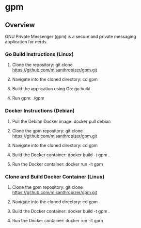 # gpm

## Overview

GNU Private Messenger (gpm) is a secure and private messaging application for nerds.

### Go Build Instructions (Linux)

1. Clone the repository:
   git clone https://github.com/misanthropizer/gpm.git

2. Navigate into the cloned directory:
   cd gpm

3. Build the application using Go:
   go build

4. Run gpm:
   ./gpm

### Docker Instructions (Debian)

1. Pull the Debian Docker image:
   docker pull debian

2. Clone the gpm repository:
   git clone https://github.com/misanthropizer/gpm.git

3. Navigate into the cloned directory:
   cd gpm

4. Build the Docker container:
   docker build -t gpm .

5. Run the Docker container:
   docker run -it gpm

### Clone and Build Docker Container (Linux)

1. Clone the gpm repository:
   git clone https://github.com/misanthropizer/gpm.git

2. Navigate into the cloned directory:
   cd gpm

3. Build the Docker container:
   docker build -t gpm .

4. Run the Docker container:
   docker run -it gpm
